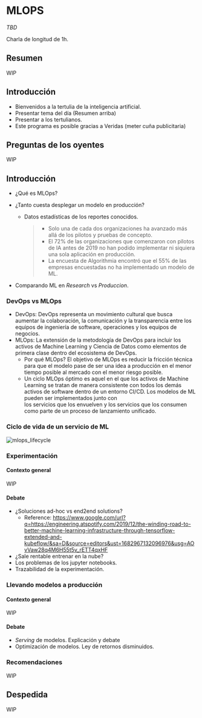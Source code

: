 # MLOPS

_TBD_

Charla de longitud de 1h.

## Resumen

WIP

## Introducción

- Bienvenidos a la tertulia de la inteligencia artificial.
- Presentar tema del día (Resumen arriba)
- Presentar a los tertulianos.
- Este programa es posible gracias a Veridas (meter cuña publicitaria)

## Preguntas de los oyentes

WIP

## Introducción

- ¿Qué es MLOps?
- ¿Tanto cuesta desplegar un modelo en producción?
  - Datos estadísticas de los reportes conocidos.

    > - Solo una de cada dos organizaciones ha avanzado más allá de los pilotos y pruebas de concepto.
    > - El 72% de las organizaciones que comenzaron con pilotos de IA antes de 2019 no han podido implementar ni siquiera una sola aplicación en producción.
    > - La encuesta de Algorithmia encontró que el 55% de las empresas encuestadas no ha implementado un modelo de ML.  

- Comparando ML en _Research_ vs _Produccion_.

### DevOps vs MLOps

- DevOps: DevOps representa un movimiento cultural que busca aumentar la colaboración, la comunicación y la transparencia entre los equipos de ingeniería de software, operaciones y los equipos de negocios.
- MLOps: La extensión de la metodología de DevOps para incluir los activos de Machine Learning y Ciencia de Datos como elementos de primera clase dentro del ecosistema de DevOps.
  - Por qué MLOps? El objetivo de MLOps es reducir la fricción técnica para que el modelo pase de ser una idea a producción en el menor tiempo posible al mercado con el menor riesgo posible.
  - Un ciclo MLOps óptimo es aquel en el que los activos de Machine Learning se tratan de manera consistente con todos los demás activos de software dentro de un entorno CI/CD. Los modelos de ML pueden ser implementados junto con  
    los servicios que los envuelven y los servicios que los consumen como parte de un proceso de lanzamiento unificado.

### Ciclo de vida de un servicio de ML

![mlops_lifecycle](res/mlops_lifecycle.png)

### Experimentación

#### Contexto general

WIP

#### Debate

- ¿Soluciones ad-hoc vs end2end solutions?
  - Reference: <https://www.google.com/url?q=https://engineering.atspotify.com/2019/12/the-winding-road-to-better-machine-learning-infrastructure-through-tensorflow-extended-and-kubeflow/&sa=D&source=editors&ust=1682967132096976&usg=AOvVaw28q4M6H55t5v_rETT4qxHF>
- ¿Sale rentable entrenar en la nube?
- Los problemas de los jupyter notebooks.
- Trazabilidad de la experimentación.

### Llevando modelos a producción

#### Contexto general

WIP

#### Debate

- _Serving_ de modelos. Explicación y debate
- Optimización de modelos. Ley de retornos disminuidos.

### Recomendaciones

WIP

## Despedida

WIP
